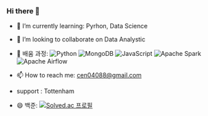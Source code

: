 ### Hi there 👋

- 🌱 I’m currently learning: Pyrhon, Data Science

- 👯 I’m looking to collaborate on Data Analystic

- 🤔 배움 과정: ![Python](https://img.shields.io/badge/python-3670A0?style=for-the-badge&logo=python&logoColor=ffdd54)
![MongoDB](https://img.shields.io/badge/MongoDB-%234ea94b.svg?style=for-the-badge&logo=mongodb&logoColor=white)
![JavaScript](https://img.shields.io/badge/javascript-%23323330.svg?style=for-the-badge&logo=javascript&logoColor=%23F7DF1E)
![Apache Spark](https://img.shields.io/badge/Apache%20Spark-FDEE21?style=flat-square&logo=apachespark&logoColor=black)
![Apache Airflow](https://img.shields.io/badge/Apache%20Airflow-017CEE?style=for-the-badge&logo=Apache%20Airflow&logoColor=white)
- 📫 How to reach me: cen04088@gmail.com
- support : Tottenham
- 😄 백준: [![Solved.ac 프로필](http://mazassumnida.wtf/api/v2/generate_badge?boj=cen04088)](https://solved.ac/cen04088)


